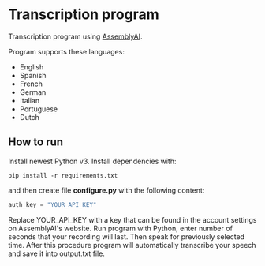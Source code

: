 # Transcription program

Transcription program using [AssemblyAI](https://www.assemblyai.com/).

Program supports these languages:

* English
* Spanish
* French
* German
* Italian
* Portuguese
* Dutch

## How to run

Install newest Python v3.
Install dependencies with:

```
pip install -r requirements.txt
```

and then create file **configure.py** with the following content:

```py
auth_key = "YOUR_API_KEY"
```

Replace YOUR_API_KEY with a key that can be found in the account settings on AssemblyAI's website.
Run program with Python, enter number of seconds that your recording will last. Then speak for previously selected time. After this procedure program will automatically transcribe your speech and save it into output.txt file.